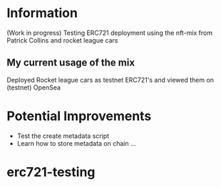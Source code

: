 # Information

(Work in progress)
Testing ERC721 deployment using the nft-mix from Patrick Collins and rocket league cars

## My current usage of the mix

Deployed Rocket league cars as testnet ERC721's and viewed them on (testnet) OpenSea

# Potential Improvements

- Test the create metadata script
- Learn how to store metadata on chain
  ...
# erc721-testing
